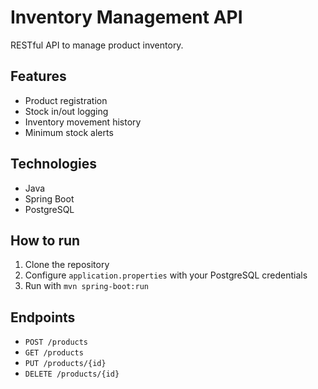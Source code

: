 # Inventory Management API

RESTful API to manage product inventory.

## Features
- Product registration
- Stock in/out logging
- Inventory movement history
- Minimum stock alerts

## Technologies
- Java
- Spring Boot
- PostgreSQL

## How to run
1. Clone the repository
2. Configure `application.properties` with your PostgreSQL credentials
3. Run with `mvn spring-boot:run`

## Endpoints
- `POST /products`
- `GET /products`
- `PUT /products/{id}`
- `DELETE /products/{id}`
